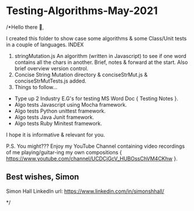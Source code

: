 # Testing-Algorithms-May-2021
/*Hello there 👋,

I created this folder to show case some algorithms & some Class/Unit tests in a couple of languages.
INDEX
1. stringMutation.js An algorithm (written in Javascript) to see if one word contains all the chars in another. Brief, notes & forward at the start. Also brief overview version control.
2. Concise String Mutation directory & conciseStrMut.js & conciseStrMutTests.js added.
3. Things to follow...
- Type up 2 Industry E.G's for testing MS Word Doc { Testing Notes }.
- Algo tests Javascript using Mocha framework.
- Algo tests Python unittest framework.
- Algo tests Java Junit framework.
- Algo tests Ruby Minitest framework.

I hope it is informative & relevant for you.

P.S. You might??? Enjoy my YouTube Channel containing video recordings of me playing/guitar-ing my own compositions { https://www.youtube.com/channel/UCDCjGcV_HUBOssChVM4CKhw }.

Best wishes,
Simon
--
Simon Hall
LinkedIn url: https://www.linkedin.com/in/simonshhall/

*/
